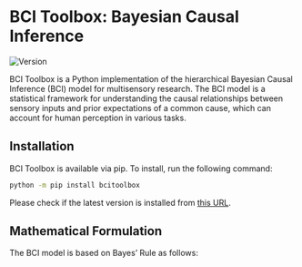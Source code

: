 # BCI Toolbox: Bayesian Causal Inference

![Version](https://img.shields.io/badge/version-0.0.1.3-blue)

BCI Toolbox is a Python implementation of the hierarchical Bayesian Causal Inference (BCI) model for multisensory research. The BCI model is a statistical framework for understanding the causal relationships between sensory inputs and prior expectations of a common cause, which can account for human perception in various tasks.

## Installation

BCI Toolbox is available via pip. To install, run the following command:
```bash
python -m pip install bcitoolbox
```
Please check if the latest version is installed from [this URL](https://pypi.org/project/bcitoolbox).

## Mathematical Formulation

The BCI model is based on Bayes’ Rule as follows:

